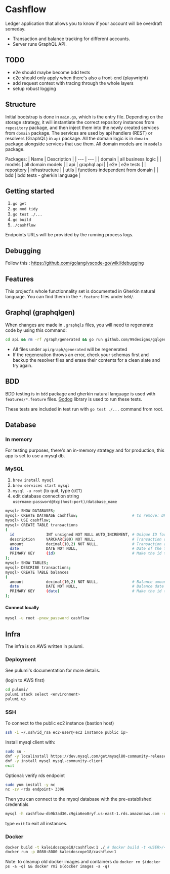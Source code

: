 # Cashflow

Ledger application that allows you to know if your account will be overdraft someday. 

- Transaction and balance tracking for different accounts.
- Server runs GraphQL API.

## TODO

- e2e should maybe become bdd tests
- e2e should only apply when there's also a front-end (playwright)
- add request context with tracing through the whole layers
- setup robust logging

## Structure

Initial bootstrap is done in `main.go`, which is the entry file.
Depending on the storage strategy, it will instantiate the correct repository instances from `repository` package, and then inject them into the newly created services from `domain` package.
The services are used by api handlers (REST) or resolvers (GraphQL) in `api` package.
All the domain logic is in `domain` package alongside services that use them.
All domain models are in `models` package.

Packages:
| Name        | Description                       |
| ---         | ---                               |
| domain      | all business logic                |
| models      | all domain models                 |
| api         | graphql api                       |
| e2e         | e2e tests                         |
| repository  | infrastructure                    |
| utils       | functions independent from domain |
| bdd         | bdd tests - gherkin language      |

## Getting started

1. `go get`
2. `go mod tidy`
3. `go test ./...`
3. `go build`
4. `./cashflow`

Endpoints URLs will be provided by the running process logs.

## Debugging

Follow this : https://github.com/golang/vscode-go/wiki/debugging

## Features

This project's whole functionnality set is documented in Gherkin natural language. You can find them in the `*.feature` files under `bdd/`.

## Graphql (graphqlgen)

When changes are made in `.graphqls` files, you will need to regenerate code by using this command:

```sh
cd api && rm -rf /graph/generated && go run github.com/99designs/gqlgen generate && cd ..
```

- All files under `api/graph/generated` will be regenerated
- If the regeneration throws an error, check your schemas first and backup the resolver files and erase their contents for a clean slate and try again.

## BDD

BDD testing is in `bdd` package and gherkin natural language is used with `features/*.feature` files.
[Godog](https://github.com/cucumber/godog/) library is used to run these tests.

These tests are included in test run with `go test ./...` command from root.

## Database

### In memory

For testing purposes, there's an in-memory strategy and for production, this app is set to use a mysql db.

### MySQL

1. `brew install mysql`
2. `brew services start mysql`
3. `mysql -u root` (to quit, type `QUIT`)
4. edit database connection string `username:password@tcp(host:port)/database_name`

```sh
mysql> SHOW DATABASES;
mysql> CREATE DATABASE cashflow;                        # to remove: DROP DATABASE cashflow;
mysql> USE cashflow;
mysql> CREATE TABLE transactions
(
  id              INT unsigned NOT NULL AUTO_INCREMENT, # Unique ID for the record
  description     VARCHAR(200) NOT NULL,                # Transaction description
  amount          decimal(10,2) NOT NULL,               # Transaction amount
  date            DATE NOT NULL,                        # Date of the transaction
  PRIMARY KEY     (id)                                  # Make the id the primary key
);
mysql> SHOW TABLES;
mysql> DESCRIBE transactions;
mysql> CREATE TABLE balances
(
  amount          decimal(10,2) NOT NULL,               # Balance amount
  date            DATE NOT NULL,                        # Balance date
  PRIMARY KEY     (date)                                # Make the id the primary key
);
```

#### Connect locally

```sh
mysql -u root -pnew_password cashflow
```

## Infra

The infra is on AWS written in pulumi.

### Deployment

See pulumi's documentation for more details.

(login to AWS first)

```sh
cd pulumi/
pulumi stack select <environment>
pulumi up
```

### SSH

To connect to the public ec2 instance (bastion host)
```sh
ssh -i ~/.ssh/id_rsa ec2-user@<ec2 instance public ip>
```

Install mysql client with:
```sh
sudo su -
dnf -y localinstall https://dev.mysql.com/get/mysql80-community-release-el9-4.noarch.rpm
dnf -y install mysql mysql-community-client
exit
```

Optional: verify rds endpoint
```sh
sudo yum install -y nc
nc -zv <rds endpoint> 3306
```

Then you can connect to the mysql database with the pre-established credentials
```sh
mysql -h cashflow-db9b3ad36.c9gia6eo0ryf.us-east-1.rds.amazonaws.com -u admin -p
```

type `exit` to exit all instances.

### Docker

```sh
docker build -t kaleidoscope18/cashflow:1 ./ # docker build -t <USER>/<CONTAINER>:<VERSION> ./
docker run -p 8080:8080 kaleidoscope18/cashflow:1
```

Note: to cleanup old docker images and containers do `docker rm $(docker ps -a -q) && docker rmi $(docker images -a -q)`
